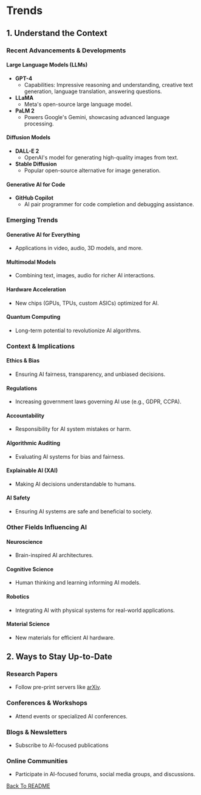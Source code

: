 # Trends

## 1. Understand the Context

### Recent Advancements & Developments

#### Large Language Models (LLMs)
- **GPT-4**
  - Capabilities: Impressive reasoning and understanding, creative text generation, language translation, answering questions.
- **LLaMA**
  - Meta's open-source large language model.
- **PaLM 2**
  - Powers Google's Gemini, showcasing advanced language processing.

#### Diffusion Models
- **DALL-E 2**
  - OpenAI's model for generating high-quality images from text.
- **Stable Diffusion**
  - Popular open-source alternative for image generation.

#### Generative AI for Code
- **GitHub Copilot**
  - AI pair programmer for code completion and debugging assistance.

### Emerging Trends

#### Generative AI for Everything
- Applications in video, audio, 3D models, and more.

#### Multimodal Models
- Combining text, images, audio for richer AI interactions.

#### Hardware Acceleration
- New chips (GPUs, TPUs, custom ASICs) optimized for AI.

#### Quantum Computing
- Long-term potential to revolutionize AI algorithms.

### Context & Implications

#### Ethics & Bias
- Ensuring AI fairness, transparency, and unbiased decisions.

#### Regulations
- Increasing government laws governing AI use (e.g., GDPR, CCPA).

#### Accountability
- Responsibility for AI system mistakes or harm.

#### Algorithmic Auditing
- Evaluating AI systems for bias and fairness.

#### Explainable AI (XAI)
- Making AI decisions understandable to humans.

#### AI Safety
- Ensuring AI systems are safe and beneficial to society.

### Other Fields Influencing AI

#### Neuroscience
- Brain-inspired AI architectures.

#### Cognitive Science
- Human thinking and learning informing AI models.

#### Robotics
- Integrating AI with physical systems for real-world applications.

#### Material Science
- New materials for efficient AI hardware.

## 2. Ways to Stay Up-to-Date

### Research Papers
- Follow pre-print servers like [arXiv](https://arxiv.org).

### Conferences & Workshops
- Attend events  or specialized AI conferences.

### Blogs & Newsletters
- Subscribe to AI-focused publications 

### Online Communities
- Participate in AI-focused forums, social media groups, and discussions.



<a href="README.md">Back To README</a>

